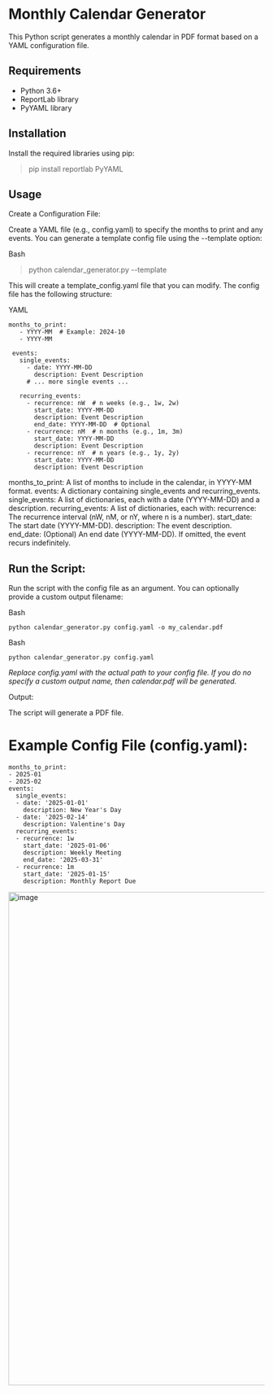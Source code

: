 # Monthly Calendar Generator

This Python script generates a monthly calendar in PDF format based on a YAML configuration file.

## Requirements

*   Python 3.6+
*   ReportLab library
*   PyYAML library

## Installation

Install the required libraries using pip:

> pip install reportlab PyYAML

## Usage
Create a Configuration File:

Create a YAML file (e.g., config.yaml) to specify the months to print and any events. You can generate a template config file using the --template option:

Bash
> python calendar_generator.py --template

This will create a template_config.yaml file that you can modify.  The config file has the following structure:

YAML

    months_to_print:
       - YYYY-MM  # Example: 2024-10
       - YYYY-MM
     
     events:
       single_events:
         - date: YYYY-MM-DD
           description: Event Description
         # ... more single events ...
     
       recurring_events:
         - recurrence: nW  # n weeks (e.g., 1w, 2w)
           start_date: YYYY-MM-DD
           description: Event Description
           end_date: YYYY-MM-DD  # Optional
         - recurrence: nM  # n months (e.g., 1m, 3m)
           start_date: YYYY-MM-DD
           description: Event Description
         - recurrence: nY  # n years (e.g., 1y, 2y)
           start_date: YYYY-MM-DD
           description: Event Description
           
months_to_print: A list of months to include in the calendar, in YYYY-MM format.
events: A dictionary containing single_events and recurring_events.
single_events: A list of dictionaries, each with a date (YYYY-MM-DD) and a description.
recurring_events: A list of dictionaries, each with:
recurrence: The recurrence interval (nW, nM, or nY, where n is a number).
start_date: The start date (YYYY-MM-DD).
description: The event description.
end_date: (Optional) An end date (YYYY-MM-DD). If omitted, the event recurs indefinitely.

## Run the Script:

Run the script with the config file as an argument. You can optionally provide a custom output filename:

Bash

    python calendar_generator.py config.yaml -o my_calendar.pdf

Bash

    python calendar_generator.py config.yaml

*Replace config.yaml with the actual path to your config file. If you do no specify a custom output name, then calendar.pdf will be generated.*

Output:

The script will generate a PDF file.

# Example Config File (config.yaml):

    months_to_print:
    - 2025-01
    - 2025-02
    events:
      single_events:
      - date: '2025-01-01'
        description: New Year's Day
      - date: '2025-02-14'
        description: Valentine's Day
      recurring_events:
      - recurrence: 1w
        start_date: '2025-01-06'
        description: Weekly Meeting
        end_date: '2025-03-31'
      - recurrence: 1m
        start_date: '2025-01-15'
        description: Monthly Report Due



<img width="970" alt="image" src="https://github.com/user-attachments/assets/45d7fcf7-1d51-42ef-87b2-57f9d93de282" />
